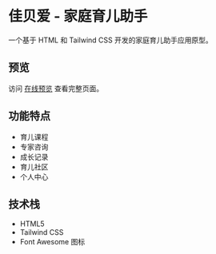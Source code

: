 # 佳贝爱 - 家庭育儿助手

一个基于 HTML 和 Tailwind CSS 开发的家庭育儿助手应用原型。

## 预览

访问 [在线预览](https://YOUR_USERNAME.github.io/jiabei-app/preview.html) 查看完整页面。

## 功能特点

- 育儿课程
- 专家咨询
- 成长记录
- 育儿社区
- 个人中心

## 技术栈

- HTML5
- Tailwind CSS
- Font Awesome 图标 